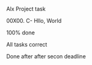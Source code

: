 Alx Project task

00X00. C- Hllo, World

100% done

All tasks correct

Done after after secon deadline
